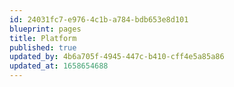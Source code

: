 ```yaml
---
id: 24031fc7-e976-4c1b-a784-bdb653e8d101
blueprint: pages
title: Platform
published: true
updated_by: 4b6a705f-4945-447c-b410-cff4e5a85a86
updated_at: 1658654688
---
```

